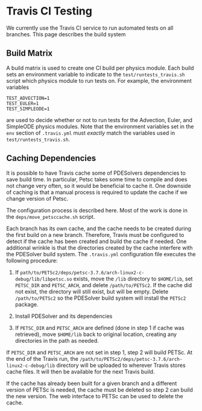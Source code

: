 # Travis CI Testing

We currently use the Travis CI service to run automated tests on all
branches.  This page describes the build system

## Build Matrix

A build matrix is used to create one CI build per physics module.
Each build sets an environment variable to indicate to the `test/runtests_travis.sh`
script which physics module to run tests on.
For example, the environment variables

```
TEST_ADVECTION=1
TEST_EULER=1
TEST_SIMPLEODE=1
```

are used to decide whether or not to run tests for the Advection, Euler, and
SimpleODE physics modules. Note that the environment variables set in 
the `env` section of `.travis.yml` must *exactly* match the variables
used in `test/runtests_travis.sh`.

## Caching Dependencies

It is possible to have Travis cache some of PDESolvers dependencies to
save build time.  In particular, Petsc takes some time to compile and does
not change very often, so it would be beneficial to cache it.
One downside of caching is that a manual process is required to update the
cache if we change version of Petsc.


The configuration process is described here.  Most of the work is done in
the `deps/move_petsccache.sh` script.


Each branch has its own cache, and the cache needs to be created during
the first build on a new branch.  Therefore, Travis must be configured to
detect if the cache has been created and build the cache if needed.
One additional wrinkle is that the directories created by the cache
interfere with the PDESolver build system.  The `.travis.yml` configuration
file executes the following procedure:

  1. If `path/to/PETSc2/deps/petsc-3.7.6/arch-linux2-c-debug/lib/libpetsc.so` exists, move the `/lib` directory to `$HOME/lib`, set `PETSC_DIR` and
  `PETSC_ARCH`, and delete `/path/to/PETSc2`.  If the cache did not exist,
   the directory will still exist, but will be empty.  Delete `/path/to/PETSc2` so the PDESolver build system will install the `PETSc2` package.

  2. Install PDESolver and its dependencies

  3. If `PETSC_DIR` and `PETSC_ARCH` are defined (done in step 1 if cache was retrieved), move `$HOME/lib` back to original location, creating any directories in the path as needed.



If `PETSC_DIR` and `PETSC_ARCH` are not set in step 1, step 2 will build
PETSc.  At the end of the Travis run, the `/path/to/PETSc2/deps/petsc-3.7.6/arch-linux2-c-debug/lib` directory will be uploaded to wherever Travis stores cache files.  It will then be available for the next Travis build.


If the cache has already been built for a given branch and a different
version of PETSc is needed, the cache must be deleted so step 2 can build
the new version.
The web interface to PETSc can be used to delete the cache.
